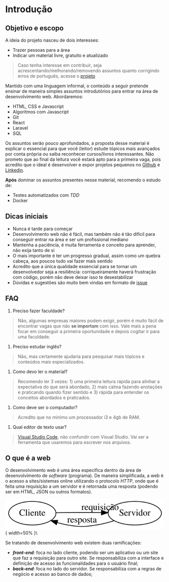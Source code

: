 # Introdução

## Objetivo e escopo

A ideia do projeto nasceu de dois interesses:

- Trazer pessoas para a área
- Indicar um material livre, gratuito e atualizado

> Caso tenha interesse em contribuir, seja acrescentando/melhorando/removendo assuntos quanto corrigindo erros de português, acesse o [projeto](https://github.com/nenitf/intro-dev-web)

Mantido com uma linguagem informal, o conteúdo a seguir pretende ensinar de maneira simples assuntos introdutórios para entrar na área de desenvolvimento web. Abordaremos:

- HTML, CSS e Javascript
- Algoritmos com Javascript
- Git
- React
- Laravel
- SQL

Os assuntos serão pouco aprofundados, a proposta desse material é explicar o essencial para que você (leitor) estude tópicos mais avançados por conta própria ou saiba reconhecer cursos/livros interessantes. Não prometo que ao final da leitura você estará apto para a primeira vaga, pois acredito que o ideal é desenvolver e expor projetos pequenos no [Github](https://github.com) e [Linkedin](https://www.linkedin.com).

**Após** dominar os assuntos presentes nesse material, recomendo o estudo de:

- Testes automatizados com *TDD*
- Docker

## Dicas iniciais

- Nunca é tarde para começar
- Desenvolvimento web não é fácil, mas também não é tão dificil para conseguir entrar na área e ser um profissional mediano
- Mantenha a paciência, é muita ferramenta e conceito para aprender, não exija tanto de si
- O mais importante é ter um progresso gradual, assim como um quebra cabeça, aos poucos tudo vai fazer mais sentido
- Acredito que a única qualidade essencial para se tornar um desenvolvedor seja a resiliência: corriqueiramente haverá frustração com código, porém não deve deixar isso te desestabilizar
- Dúvidas e sugestões são muito bem vindas em formato de [issue](https://github.com/nenitf/intro-dev-web/issues)

## FAQ

1. Preciso fazer faculdade?

> Não, algumas empresas maiores podem exigir, porém é muito fácil de encontrar vagas que não **se importam** com isso. Vale mais a pena focar em conseguir a primeira oportunidade e depois cogitar ir para uma faculdade.

1. Preciso estudar inglês?

> Não, mas certamente ajudaria para pesquisar mais tópicos e conteúdos mais especializados.

1. Como devo ler o material?

> Recomendo ler 3 vezes: 1) uma primeira leitura rápida para alinhar a expectativa do que será abordado, 2) mais calma fazendo anotações e praticando quando fizer sentido e 3) rápida para entender os conceitos abordados e praticados.

1. Como deve ser o computador?

> Acredito que no mínimo um processador i3 e 4gb de RAM.

1. Qual editor de texto usar?

> [Visual Studio Code](https://code.visualstudio.com/), não confundir com Visual Studio. Vai ser a ferramenta que usaremos para escrever nos arquivos.

## O que é a web

O desenvolvimento web é uma área específica dentro da área de desenvolvimento de *software* (programa). De maneira simplificada, a web é o acesso a sites/sistemas online utilizando o protocolo *HTTP*, onde que é feita uma requisição a um servidor e é retornada uma resposta (podendo ser em HTML, JSON ou outros formatos).

![Fluxo de web](content/1_introducao/workflow-web.gv.svg ){ width=50% }\

Se tratando de desenvolvimento web existem duas ramificações:

- ***front-end***: foca no lado cliente, podendo ser um aplicativo ou um site que faz a requisição para outro site. Se responsabiliza com a interface e definição de acesso às funcionalidades para o usuário final;
- ***back-end***: foca no lado do servidor. Se responsabiliza com a regras de negócio e acesso ao banco de dados;
